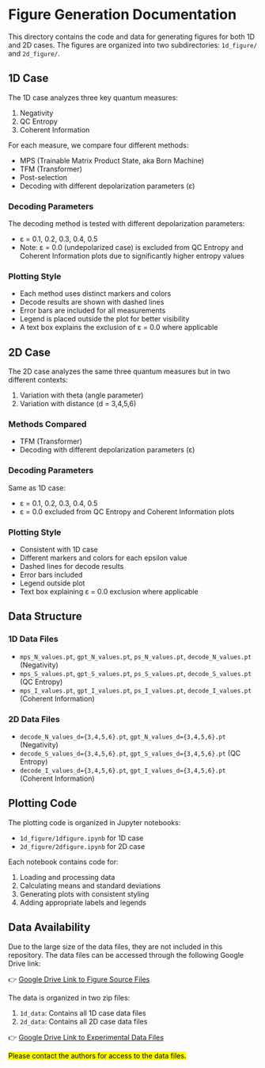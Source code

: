 # Figure Generation Documentation

This directory contains the code and data for generating figures for both 1D and 2D cases. The figures are organized into two subdirectories: `1d_figure/` and `2d_figure/`.

## 1D Case

The 1D case analyzes three key quantum measures:
1. Negativity
2. QC Entropy
3. Coherent Information

For each measure, we compare four different methods:
- MPS (Trainable Matrix Product State, aka Born Machine)
- TFM (Transformer)
- Post-selection
- Decoding with different depolarization parameters (ε)

### Decoding Parameters
The decoding method is tested with different depolarization parameters:
- ε = 0.1, 0.2, 0.3, 0.4, 0.5
- Note: ε = 0.0 (undepolarized case) is excluded from QC Entropy and Coherent Information plots due to significantly higher entropy values

### Plotting Style
- Each method uses distinct markers and colors
- Decode results are shown with dashed lines
- Error bars are included for all measurements
- Legend is placed outside the plot for better visibility
- A text box explains the exclusion of ε = 0.0 where applicable

## 2D Case

The 2D case analyzes the same three quantum measures but in two different contexts:
1. Variation with theta (angle parameter)
2. Variation with distance (d = 3,4,5,6)

### Methods Compared
- TFM (Transformer)
- Decoding with different depolarization parameters (ε)

### Decoding Parameters
Same as 1D case:
- ε = 0.1, 0.2, 0.3, 0.4, 0.5
- ε = 0.0 excluded from QC Entropy and Coherent Information plots

### Plotting Style
- Consistent with 1D case
- Different markers and colors for each epsilon value
- Dashed lines for decode results
- Error bars included
- Legend outside plot
- Text box explaining ε = 0.0 exclusion where applicable

## Data Structure

### 1D Data Files
- `mps_N_values.pt`, `gpt_N_values.pt`, `ps_N_values.pt`, `decode_N_values.pt` (Negativity)
- `mps_S_values.pt`, `gpt_S_values.pt`, `ps_S_values.pt`, `decode_S_values.pt` (QC Entropy)
- `mps_I_values.pt`, `gpt_I_values.pt`, `ps_I_values.pt`, `decode_I_values.pt` (Coherent Information)

### 2D Data Files
- `decode_N_values_d={3,4,5,6}.pt`, `gpt_N_values_d={3,4,5,6}.pt` (Negativity)
- `decode_S_values_d={3,4,5,6}.pt`, `gpt_S_values_d={3,4,5,6}.pt` (QC Entropy)
- `decode_I_values_d={3,4,5,6}.pt`, `gpt_I_values_d={3,4,5,6}.pt` (Coherent Information)

## Plotting Code

The plotting code is organized in Jupyter notebooks:
- `1d_figure/1dfigure.ipynb` for 1D case
- `2d_figure/2dfigure.ipynb` for 2D case

Each notebook contains code for:
1. Loading and processing data
2. Calculating means and standard deviations
3. Generating plots with consistent styling
4. Adding appropriate labels and legends

## Data Availability

Due to the large size of the data files, they are not included in this repository. The data files can be accessed through the following Google Drive link:

👉 [Google Drive Link to Figure Source Files]([https://drive.google.com/drive/folders/your-folder-id](https://drive.google.com/file/d/16eV9DlAr-mWAnIJmb1mFjnqXC-9bWwhb/view?usp=sharing))

The data is organized in two zip files:
1. `1d_data`: Contains all 1D case data files
2. `2d_data`: Contains all 2D case data files

👉 [Google Drive Link to Experimental Data Files](https://drive.google.com/drive/folders/your-folder-id)

<mark>Please contact the authors for access to the data files.</mark>
